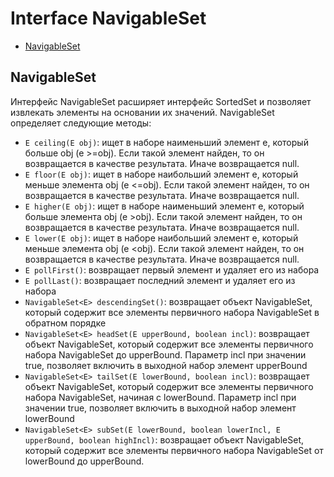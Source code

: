 # Interface NavigableSet

- [NavigableSet](#NavigableSet)

## NavigableSet
Интерфейс NavigableSet расширяет интерфейс SortedSet и позволяет извлекать элементы на основании их значений. 
NavigableSet определяет следующие методы:   
- `E ceiling(E obj)`: ищет в наборе наименьший элемент e, который больше obj (e >=obj). Если такой элемент найден, 
    то он возвращается в качестве результата. Иначе возвращается null.
- `E floor(E obj)`: ищет в наборе наибольший элемент e, который меньше элемента obj (e <=obj). Если такой элемент 
    найден, то он возвращается в качестве результата. Иначе возвращается null.
- `E higher(E obj)`: ищет в наборе наименьший элемент e, который больше элемента obj (e >obj). Если такой элемент 
    найден, то он возвращается в качестве результата. Иначе возвращается null.
- `E lower(E obj)`: ищет в наборе наибольший элемент e, который меньше элемента obj (e <obj). Если такой элемент 
    найден, то он возвращается в качестве результата. Иначе возвращается null.
- `E pollFirst()`: возвращает первый элемент и удаляет его из набора
- `E pollLast()`: возвращает последний элемент и удаляет его из набора
- `NavigableSet<E> descendingSet()`: возвращает объект NavigableSet, который содержит все элементы первичного 
    набора NavigableSet в обратном порядке
- `NavigableSet<E> headSet(E upperBound, boolean incl)`: возвращает объект NavigableSet, который содержит все 
    элементы первичного набора NavigableSet до upperBound. Параметр incl при значении true, позволяет включить 
    в выходной набор элемент upperBound
- `NavigableSet<E> tailSet(E lowerBound, boolean incl)`: возвращает объект NavigableSet, который содержит все 
    элементы первичного набора NavigableSet, начиная с lowerBound. Параметр incl при значении true, позволяет 
    включить в выходной набор элемент lowerBound
- `NavigableSet<E> subSet(E lowerBound, boolean lowerIncl, E upperBound, boolean highIncl)`: возвращает объект 
    NavigableSet, который содержит все элементы первичного набора NavigableSet от lowerBound до upperBound.